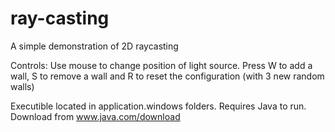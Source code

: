 # ray-casting
A simple demonstration of 2D raycasting

Controls: Use mouse to change position of light source. Press W to add a wall, S to remove a wall and R to reset the configuration (with 3 new random walls)

Executible located in application.windows folders. Requires Java to run. Download from www.java.com/download

